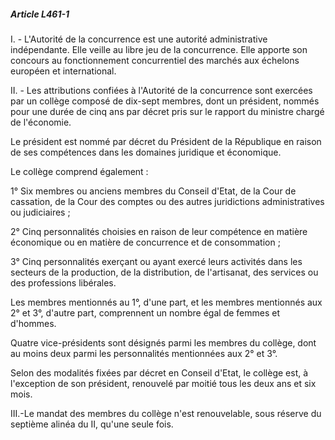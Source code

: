 ##### Article L461-1

I. - L'Autorité de la concurrence est une autorité administrative indépendante. Elle veille au libre jeu de la concurrence. Elle apporte son concours au fonctionnement concurrentiel des marchés aux échelons européen et international.

II. - Les attributions confiées à l'Autorité de la concurrence sont exercées par un collège composé de dix-sept membres, dont un président, nommés pour une durée de cinq ans par décret pris sur le rapport du ministre chargé de l'économie.

Le président est nommé par décret du Président de la République en raison de ses compétences dans les domaines juridique et économique.

Le collège comprend également :

1° Six membres ou anciens membres du Conseil d'Etat, de la Cour de cassation, de la Cour des comptes ou des autres juridictions administratives ou judiciaires ;

2° Cinq personnalités choisies en raison de leur compétence en matière économique ou en matière de concurrence et de consommation ;

3° Cinq personnalités exerçant ou ayant exercé leurs activités dans les secteurs de la production, de la distribution, de l'artisanat, des services ou des professions libérales.

Les membres mentionnés au 1°, d'une part, et les membres mentionnés aux 2° et 3°, d'autre part, comprennent un nombre égal de femmes et d'hommes.

Quatre vice-présidents sont désignés parmi les membres du collège, dont au moins deux parmi les personnalités mentionnées aux 2° et 3°.

Selon des modalités fixées par décret en Conseil d'Etat, le collège est, à l'exception de son président, renouvelé par moitié tous les deux ans et six mois.

III.-Le mandat des membres du collège n'est renouvelable, sous réserve du septième alinéa du II, qu'une seule fois.

